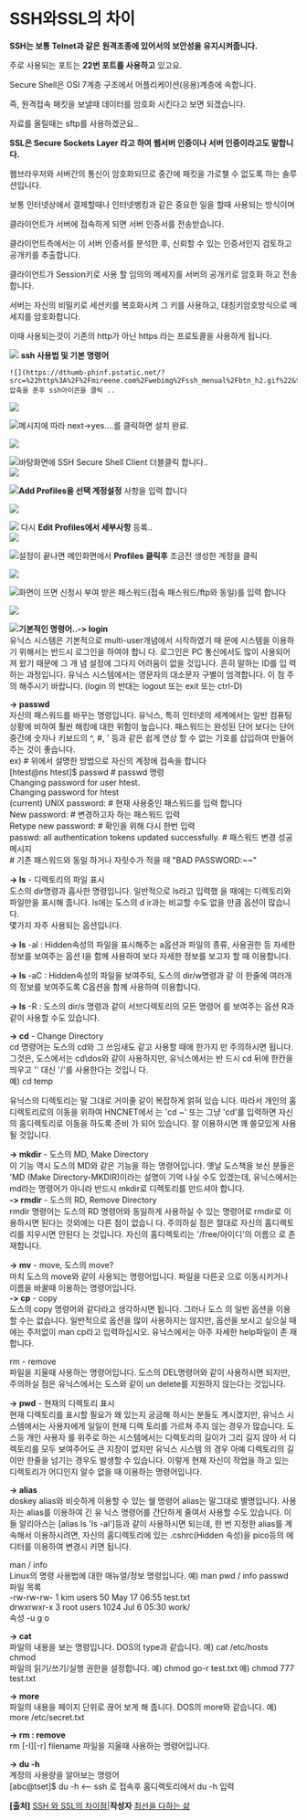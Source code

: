 # SSH와SSL의 차이

**SSH는 보통 Telnet과 같은 원격조종에 있어서의 보안성을 유지시켜줍니다.**

주로 사용되는 포트는 **22번 포트를 사용하고** 있고요.

Secure Shell은 OSI 7계층 구조에서 어플리케이션\(응용\)계층에 속합니다.

즉, 원격접속 패킷을 보낼때 데이터를 암호화 시킨다고 보면 되겠습니다.

자료를 올릴때는 sftp를 사용하겠군요..

**SSL은 Secure Sockets Layer 라고 하여 웹서버 인증이나 서버 인증이라고도 말합니다.**

웹브라우저와 서버간의 통신이 암호화되므로 중간에 패킷을 가로챌 수 없도록 하는 솔루션입니다.

보통 인터넷상에서 결제할때나 인터넷뱅킹과 같은 중요한 일을 할때 사용되는 방식이며

클라이언트가 서버에 접속하게 되면 서버 인증서를 전송받습니다.

클라이언트측에서는 이 서버 인증서를 분석한 후, 신뢰할 수 있는 인증서인지 검토하고 공개키를 추출합니다.

클라이언트가 Session키로 사용 할 임의의 메세지를 서버의 공개키로 암호화 하고 전송합니다.

서버는 자신의 비밀키로 세션키를 복호화시켜 그 키를 사용하고, 대칭키암호방식으로 메세지를 암호화합니다.

이때 사용되는것이 기존의 http가 아닌 https 라는 프로토콜을 사용하게 됩니다.

 ![](https://dthumb-phinf.pstatic.net/?src=%22http%3A%2F%2Fmireene.com%2Fwebimg%2Fssh_menual%2Fbtn_h1.gif%22&type=m10000_10000) **ssh 사용법 및 기본 명령어**

       
  
    ![](https://dthumb-phinf.pstatic.net/?src=%22http%3A%2F%2Fmireene.com%2Fwebimg%2Fssh_menual%2Fbtn_h2.gif%22&type=m10000_10000)압축을 푼후 ssh아이콘을 클릭 ..  
![](https://dthumb-phinf.pstatic.net/?src=%22http%3A%2F%2Fmireene.com%2Fwebimg%2Fssh_menual%2Fssh_install_1.gif%22&type=m10000_10000)  
  
  
   ![](https://dthumb-phinf.pstatic.net/?src=%22http%3A%2F%2Fmireene.com%2Fwebimg%2Fssh_menual%2Fbtn_h2.gif%22&type=m10000_10000)메시지에 따라 next-&gt;yes....를 클릭하면 설치 완료.  
  
![](https://dthumb-phinf.pstatic.net/?src=%22http%3A%2F%2Fmireene.com%2Fwebimg%2Fssh_menual%2Fssh_install_2.gif%22&type=m10000_10000)

   ![](https://dthumb-phinf.pstatic.net/?src=%22http%3A%2F%2Fmireene.com%2Fwebimg%2Fssh_menual%2Fbtn_h2.gif%22&type=m10000_10000)바탕화면에 SSH Secure Shell Client 더블클릭 합니다..  
![](https://dthumb-phinf.pstatic.net/?src=%22http%3A%2F%2Fmireene.com%2Fwebimg%2Fssh_menual%2Fssh_install_1_2.gif%22&type=m10000_10000)  
  
   ![](https://dthumb-phinf.pstatic.net/?src=%22http%3A%2F%2Fmireene.com%2Fwebimg%2Fssh_menual%2Fbtn_h2.gif%22&type=m10000_10000)**Add Profiles을 선택 계정설정** 사항을 입력 합니다  
  
![](https://dthumb-phinf.pstatic.net/?src=%22http%3A%2F%2Fmireene.com%2Fwebimg%2Fssh_menual%2Fssh_install_3.gif%22&type=m10000_10000)   
  
  
   ![](https://dthumb-phinf.pstatic.net/?src=%22http%3A%2F%2Fmireene.com%2Fwebimg%2Fssh_menual%2Fbtn_h2.gif%22&type=m10000_10000) 다시 **Edit Profiles에서 세부사항** 등록..  
 ![](https://dthumb-phinf.pstatic.net/?src=%22http%3A%2F%2Fmireene.com%2Fwebimg%2Fssh_menual%2Fssh_install_4.gif%22&type=m10000_10000)  
  
   ![](https://dthumb-phinf.pstatic.net/?src=%22http%3A%2F%2Fmireene.com%2Fwebimg%2Fssh_menual%2Fbtn_h2.gif%22&type=m10000_10000)설정이 끝나면 메인화면에서 **Profiles 클릭후** 조금전 생성한 계정을 클릭  
  
![](https://dthumb-phinf.pstatic.net/?src=%22http%3A%2F%2Fmireene.com%2Fwebimg%2Fssh_menual%2Fssh_install_5_1.gif%22&type=m10000_10000)   
  
   ![](https://dthumb-phinf.pstatic.net/?src=%22http%3A%2F%2Fmireene.com%2Fwebimg%2Fssh_menual%2Fbtn_h2.gif%22&type=m10000_10000)화면이 뜨면 신청시 부여 받은 패스워드\(접속 패스워드/ftp와 동일\)를 입력 합니다



  
[![](https://dthumb-phinf.pstatic.net/?src=%22http%3A%2F%2Fmireene.com%2Fwebimg%2Fssh_menual%2Ftopofpage.gif%22&type=m10000_10000)](http://mireene.com/webimg/ssh_menual/#)               

   ![](https://dthumb-phinf.pstatic.net/?src=%22http%3A%2F%2Fmireene.com%2Fwebimg%2Fssh_menual%2Fbtn_h2.gif%22&type=m10000_10000)**기본적인 명령어..-&gt; login**  
유닉스 시스템은 기본적으로 multi-user개념에서 시작하였기 때 문에 시스템을 이용하기 위해서는 반드시 로그인을 하여야 합니 다. 로그인은 PC 통신에서도 많이 사용되어져 왔기 때문에 그 개 념 설정에 그다지 어려움이 없을 것입니다. 흔히 말하는 ID를 입 력하는 과정입니다. 유닉스 시스템에서는 영문자의 대소문자 구별이 엄격합니다. 이 점 주의 해주시기 바랍니다. \(login 의 반대는 logout 또는 exit 또는 ctrl-D\)  
  
**-&gt; passwd**  
자신의 패스워드를 바꾸는 명령입니다. 유닉스, 특히 인터넷의 세계에서는 일반 컴퓨팅 상황에 비하여 훨씬 해킹에 대한 위험이 높습니다. 패스워드는 완성된 단어 보다는 단어 중간에 숫자나 키보드의 ^, \#, ' 등과 같은 쉽게 연상 할 수 없는 기호를 삽입하여 만들어 주는 것이 좋습니다.  
  ex\)      \# 위에서 설명한 방법으로 자신의 계정에 접속을 합니다  
            \[htest@ns htest\]$ passwd                 \# passwd 명령  
            Changing password for user htest.       
            Changing password for htest               
            \(current\) UNIX password:                  \# 현재 사용중인 패스워드를 입력 합니다  
            New password:                                \# 변경하고자 하는 패스워드 입력  
            Retype new password:                      \# 확인을 위해 다시 한번 입력  
            passwd: all authentication tokens updated successfully.    \# 패스워드 변경 성공 메시지  
            \# 기존 패스워드와 동일 하거나 자릿수가 적을 때 "BAD PASSWORD:~~"   
  
**-&gt; ls** - 디렉토리의 파일 표시  
도스의 dir명령과 흡사한 명령입니다. 일반적으로 ls라고 입력했 을 때에는 디렉토리와 파일만을 표시해 줍니다. ls에는 도스의 d ir과는 비교할 수도 없을 만큼 옵션이 많습니다.  
몇가지 자주 사용되는 옵션입니다.  
  
**-&gt; ls** -al : Hidden속성의 파일을 표시해주는 a옵션과 파일의 종류, 사용권한 등 자세한 정보를 보여주는 옵션 l을 함께 사용하여 보다 자세한 정보를 보고자 할 때 이용합니다.  
  
**-&gt; ls** -aC : Hidden속성의 파일을 보여주되, 도스의 dir/w명령과 같 이 한줄에 여러개의 정보를 보여주도록 C옵션을 함께 사용하여 이용합니다.  
  
**-&gt; ls** -R : 도스의 dir/s 명령과 같이 서브디렉토리의 모든 명령어 를 보여주는 옵션 R과 같이 사용할 수도 있습니다.  
  
**-&gt; cd** - Change Directory  
cd 명령어는 도스의 cd와 그 쓰임새도 같고 사용할 때에 한가지 만 주의하시면 됩니다. 그것은, 도스에서는 cd\dos와 같이 사용하지만, 유닉스에서는 반 드시 cd 뒤에 한칸을 띄우고 '\' 대신 '/'를 사용한다는 것입니 다.  
예\) cd temp  
  
유닉스의 디렉토리는 말 그대로 거미줄 같이 복잡하게 얽혀 있습 니다. 따라서 개인의 홈디렉토리로의 이동을 위하여 HNCNET에서 는 'cd ~' 또는 그냥 'cd'를 입력하면 자신의 홈디렉토리로 이동을 하도록 준비 가 되어 있습니다. 잘 이용하시면 꽤 쓸모있게 사용될 것입니다.  
  
**-&gt; mkdir** - 도스의 MD, Make Directory  
이 기능 역시 도스의 MD와 같은 기능을 하는 명령어입니다. 옛날 도스책을 보신 분들은 'MD \(Make Directory-MKDIR\)이라는 설명이 기억 나실 수도 있겠는데, 유닉스에서는 md라는 명령어가 아니라 반드시 mkdir로 디렉토리를 만드셔야 합니다.  
**-&gt; rmdir** - 도스의 RD, Remove Directory  
rmdir 명령어는 도스의 RD 명령어와 동일하게 사용하실 수 있는 명령어로 rmdir로 이용하시면 된다는 것외에는 다른 점이 없습니 다. 주의하실 점은 절대로 자신의 홈디렉토리를 지우시면 안된다 는 것입니다. 자신의 홈디렉토리는 '/free/아이디'의 이름으 로 존재합니다.  
  
**-&gt; mv** - move, 도스의 move?  
마치 도스의 move와 같이 사용되는 명령어입니다. 파일을 다른곳 으로 이동시키거나 이름을 바꿀때 이용하는 명령어입니다.  
**-&gt; cp** - copy  
도스의 copy 명령어와 같다라고 생각하시면 됩니다. 그러나 도스 의 일반 옵션을 이용할 수는 없습니다. 일반적으로 옵션을 많이 사용하지는 않지만, 옵션을 보시고 싶으실 때에는 주저없이 man cp라고 입력하십시오. 유닉스에서는 아주 자세한 help파일이 존 재합니다.  
  
rm - remove  
파일을 지울때 사용하는 명령어입니다. 도스의 DEL명령어와 같이 사용하시면 되지만, 주의하실 점은 유닉스에서는 도스와 같이 un delete를 지원하지 않는다는 것입니다.  
  
**-&gt; pwd** - 현재의 디렉토리 표시  
현재 디렉토리를 표시할 필요가 왜 있는지 궁금해 하시는 분들도 계시겠지만, 유닉스 시스템에서는 사용자에게 일일이 현재 디렉 토리를 가르쳐 주지 않는 경우가 많습니다. 도스등 개인 사용자 를 위주로 하는 시스템에서는 디렉토리의 길이가 그리 길지 않아 서 디렉토리를 모두 보여주어도 큰 지장이 없지만 유닉스 시스템 의 경우 아예 디렉토리의 길이만 한줄을 넘기는 경우도 발생할 수 있습니다. 이렇게 현재 자신이 작업을 하고 있는 디렉토리가 어디인지 알수 없을 때 이용하는 명령어입니다.  
  
**-&gt; alias**  
doskey alias와 비슷하게 이용할 수 있는 쉘 명령어 alias는 말그대로 별명입니다. 사용자는 alias를 이용하여 긴 유 닉스 명령어를 간단하게 줄여서 사용할 수도 있습니다. 이들 알리아스는 \[alias ls 'ls -al'\]등과 같이 사용하시면 되는데, 한 번 지정한 alias를 계속해서 이용하시려면, 자신의 홈디렉토리에 있는 .cshrc\(Hidden 속성\)을 pico등의 에디터를 이용하여 변경시 키면 됩니다.  
  
man / info  
Linux의 명령 사용법에 대한 매뉴얼/정보 명령입니다. 예\) man pwd  / info passwd  
파일 목록  
       -rw-rw-rw-   1   kim   users       50  May 17 06:55  test.txt  
       drwxrwxr-x    3   root  users    1024  Jul    6  05:30  work/  
속성 -u   g   o            
  
**-&gt; cat**  
파일의 내용을 보는 명령입니다. DOS의 type과 같습니다.   예\) cat  /etc/hosts    
chmod  
파일의 읽기/쓰기/실행 권한을 설정합니다.  예\) chmod go-r  test.txt   예\) chmod 777 test.txt  
  
**-&gt; more**  
파일의 내용을 페이지 단위로 끊어 보게 해 줍니다. DOS의 more와 같습니다.  예\) more  /etc/secret.txt    
  
**-&gt; rm : remove**  
rm \[-I\]\[-r\] filename 파일을 지울때 사용하는 명령어입니다.  
  
**-&gt; du -h**  
계정의 사용량을 알아보는 명령어  
\[abc@tset\]$ du -h &lt;-- ssh 로 접속후 홈디렉토리에서 du -h 입력

**\[출처\]** [SSH 와 SSL의 차이점](https://blog.naver.com/finsub/50038120013)\|**작성자** [최선을 다하는 삶](https://blog.naver.com/finsub)

